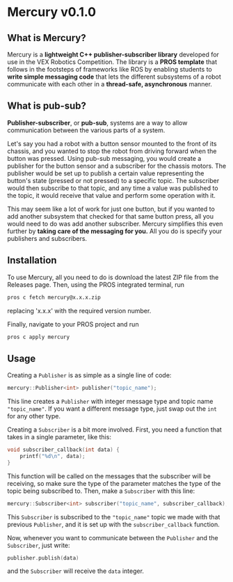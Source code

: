 # Mercury v0.1.0

## What is Mercury?

Mercury is a **lightweight C++ publisher-subscriber library** developed for use in the VEX Robotics Competition. The library is a **PROS template** that follows in the footsteps of frameworks like ROS by enabling students to **write simple messaging code** that lets the different subsystems of a robot communicate with each other in a **thread-safe, asynchronous** manner.

## What is pub-sub?
**Publisher-subscriber**, or **pub-sub**, systems are a way to allow communication between the various parts of a system. 

Let's say you had a robot with a button sensor mounted to the front of its chassis, and you wanted to stop the robot from driving forward when the button was pressed. Using pub-sub messaging, you would create a publisher for the button sensor and a subscriber for the chassis motors. The publisher would be set up to publish a certain value representing the button's state (pressed or not pressed) to a specific topic. The subscriber would then subscribe to that topic, and any time a value was published to the topic, it would receive that value and perform some operation with it.

This may seem like a lot of work for just one button, but if you wanted to add another subsystem that checked for that same button press, all you would need to do was add another subscriber. Mercury simplifies this even further by **taking care of the messaging for you.** All you do is specify your publishers and subscribers.

## Installation

To use Mercury, all you need to do is download the latest ZIP file from the Releases page. Then, using the PROS integrated terminal, run
```bash
pros c fetch mercury@x.x.x.zip
```
replacing 'x.x.x' with the required version number.

Finally, navigate to your PROS project and run
```bash
pros c apply mercury
```

## Usage

Creating a `Publisher` is as simple as a single line of code:
```cpp
mercury::Publisher<int> publisher("topic_name");
```

This line creates a `Publisher` with integer message type and topic name `"topic_name"`. If you want a different message type, just swap out the `int` for any other type.

Creating a `Subscriber` is a bit more involved. First, you need a function that takes in a single parameter, like this:
```cpp
void subscriber_callback(int data) {
    printf("%d\n", data);
}
```

This function will be called on the messages that the subscriber will be receiving, so make sure the type of the parameter matches the type of the topic being subscribed to. Then, make a `Subscriber` with this line:
```cpp
mercury::Subscriber<int> subscriber("topic_name", subscriber_callback);
```
This `Subscriber` is subscribed to the `"topic_name"` topic we made with that previous `Publisher`, and it is set up with the `subscriber_callback` function.

Now, whenever you want to communicate between the `Publisher` and the `Subscriber`, just write:
```cpp
publisher.publish(data)
```

and the `Subscriber` will receive the `data` integer.